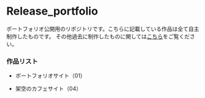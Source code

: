 # Release_portfolio

ポートフォリオ公開用のリポジトリです。こちらに記載している作品は全て自主制作したものです。
その他過去に制作したものに関しては[こちら](https://www.google.co.jp/)をご覧ください。


### 作品リスト
  - ポートフォリオサイト（01）

[](https://www.google.co.jp/)

  - 架空のカフェサイト（04）

[](https://www.google.co.jp/)
